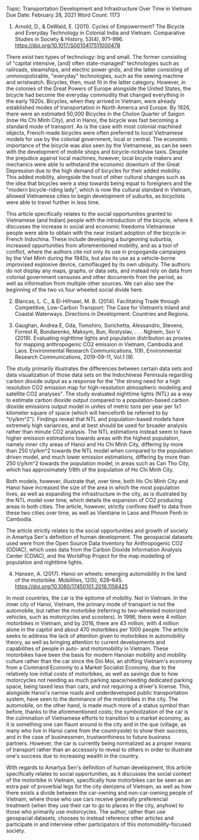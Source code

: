 Topic: Transportation Development and Infrastructure Over Time in Vietnam
Due Date: February 28, 2021
Word Count: 1173

1. Arnold, D., & DeWald, E. (2011). Cycles of Empowerment? The Bicycle and Everyday Technology in Colonial India and Vietnam. Comparative Studies in Society & History, 53(4), 971–996. https://doi.org/10.1017/S0010417511000478
  
  There exist two types of technology: big and small. The former consisting of "capital intensive, [and] often state-managed" technologies such as railroads, steamships, and electric power grids, and the latter consisting of unmonopolizable, "everyday" technologies, such as the sewing machine and wristwatch. Bicycles, then, must fit in the latter category. However, in the colonies of the Great Powers of Europe alongside the United States, the bicycle had become the everyday commodity that changed everything in the early 1920s. Bicycles, when they arrived in Vietnam, were already established modes of transportation in North America and Europe. By 1926, there were an estimated 50,000 Bicycles in the Cholon Quarter of Saigon (now Ho Chi Minh City), and in Hanoi, the bicycle was fast becoming a standard mode of transport. As is the case with most colonial machined objects, French-made bicycles were often preferred to local Vietnamese models for use by the colonial government, local or central. The economic importance of the bicycle was also seen by the Vietnamese, as can be seen with the development of mobile shops and bicycle-rickshaw taxis. Despite the prejudice against local machines, however, local bicycle makers and mechanics were able to withstand the economic downturn of the Great Depression due to the high demand of bicycles for their added mobility. This added mobility, alongside the host of other cultural changes such as the idea that bicycles were a step towards being equal to foreigners and the "modern bicycle-riding lady", which is now the cultural standard in Vietnam, allowed Vietnamese cities to begin development of suburbs, as bicyclists were able to travel further in less time.  
  
  This article specifically relates to the social opportunities granted to Vietnamese (and Indian) people with the introduction of the bicycle, where it discusses the increase in social and economic freedoms Vietnamese people were able to obtain with the near instant adoption of the bicycle in French Indochina. These include developing a burgeoning suburbia, increased opportunities from aforementioned mobility, and as a tool of conflict, where the authors cite not only its use in propoganda campaigns by the Viet Minh during the 1940s, but also its use as a vehicle-borne improvised explosive device, camoflauged by its own ubiquity. The authors do not display any maps, graphs, or data sets, and instead rely on data from colonial government censuses and other documents from the period, as well as information from multiple other sources. We can also see the beginning of the two vs four wheeled social divide here.

2. Blancas, L. C., & El-Hifnawi, M. B. (2014). Facilitating Trade through Competitive, Low-Carbon Transport: The Case for Vietnam’s Inland and Coastal Waterways. Directions in Development: Countries and Regions.


3. Gaughan, Andrea E, Oda, Tomohiro, Sorichetta, Alessandro, Stevens, Forrest R, Bondarenko, Maksym, Bun, Rostyslav, . . . Nghiem, Son V. (2019). Evaluating nighttime lights and population distribution as proxies for mapping anthropogenic CO2 emission in Vietnam, Cambodia and Laos. Environmental Research Communications, 1(9), Environmental Research Communications, 2019-09-11, Vol.1 (9).

  The study primarily illustrates the differences between certain data sets and data visualization of those data sets on the Indochinese Peninsula regarding carbon dioxide output as a response for the "the strong need for a high resolution CO2 emission map for high-resolution atmospheric modeling and satellite CO2 analyses". The study evaluated nighttime lights (NTL) as a way to estimate carbon dioxide output compared to a population-based carbon dioxide emissions output model in unites of metric tons per year per 1x1 kilometer square of space (which will henceforth be referred to by "t/y/km^2"). Findings reveal that NTL and population-based models have extremely high variances, and at best should be used for broader analysis rather than minute CO2 analysis. The NTL estimations instead seem to have higher emission estimations towards areas with the highest population, namely inner city areas of Hanoi and Ho Chi Minh City, differing by more than 250 t/y/km^2 towards the NTL model when compared to the population driven model, and much lower emission estimations, differing by more than 250 t/y/km^2 towards the population model, in areas such as Can Tho City, which has approximately 1/8th of the population of Ho Chi Minh City.  
 
  Both models, however, illustrate that, over time, both Ho Chi Minh City and Hanoi have increased the size of the area in which the most population lives, as well as expanding the infrastructure in the city, as is illustrated by the NTL model over time, which details the expansion of CO2 producing areas in both cities. The article, however, strictly confines itself to data from these two cities over time, as well as Vientiane in Laos and Phnom Penh in Cambodia.  
  
  The article strictly relates to the social opportunities and growth of society in Amartya Sen's definition of human development. The geospacial datasets used were from the Open Source Data Inventory for Anthropogenic CO2 (ODIAC), which uses data from the Carbon Dioxide Information Analysis Center (CDIAC), and the WorldPop Project for the map modelling of population and nighttime lights.

4. Hansen, A. (2017). Hanoi on wheels: emerging automobility in the land of the motorbike. Mobilities, 12(5), 628–645. https://doi.org/10.1080/17450101.2016.1156425

  In most countries, the car is the epitome of mobility. Not in Vietnam. In the inner city of Hanoi, Vietnam, the primary mode of transport is not the automobile, but rather the motorbike (referring to two-wheeled motorized vehicles, such as motorcycles and scooters). In 1996, there were 4 million motorbikes in Vietnam, and by 2016, there are 43 million, with 4 million alone in the capitol and about 470 motorbikes per 1000 people. The article seeks to address the lack of attention given to motorbikes in automobility theory, as well as bringing attention to current developments and capabilities of people in auto- and motomobility in Vietnam. These motorbikes have been the basis for modern Hanoian mobility and mobility culture rather than the car since the Doi Moi, an shifting Vietnam's economy from a Command Economy to a Market Socialist Economy, due to the relatively low initial costs of motorbikes, as well as savings due to how motorcycles not needing as much parking space/needing dedicated parking space, being taxed less than cars, and not requiring a driver's license. This, alongside Hanoi's narrow roads and underdeveloped public transportation system, have seen to the dominance of the motorbikes in the city. The automobile, on the other hand, is made much more of a status symbol than before, thanks to the aforementioned costs; the symbolization of the car is the culmination of Vietnamese efforts to transition to a market economy, as it is something one can flaunt around in the city and in the que (village, as many who live in Hanoi came from the countryside) to show their success, and in the case of businessmen, trustworthiness to future business partners. However, the car is currently being normalized as a proper means of transport rather than an accessory to reveal to others in order to illustrate one's success due to increasing wealth in the country.  
  
  With regards to Amartya Sen's definition of human development, this article specifically relates to social opportunities, as it discusses the social context of the motorbike in Vietnam, specifically how motorbikes can be seen as an extra pair of proverbial legs for the city denizens of Vietnam, as well as how there exists a divide between the car-owning and non-car-owning people of Vietnam, where those who use cars receive generally preferencial treatment (when they use their car to go to places in the city, anyhow) to those who primarily use motorcycles. The author, rather than use geospacial datasets, chooses to instead reference other articles and participate in and interview other participators of this motomobility-focused society.
